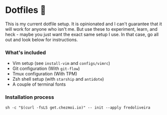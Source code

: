 # Dotfiles 👋

This is my current dotfile setup. It is opinionated and I can't guarantee
that it will work for anyone who isn't me. But use these to experiment,
learn, and heck - maybe you just want the exact same setup I use. In that
case, go all out and look below for instructions.

### What's included

- Vim setup (see `install-vim` and `configs/vimrc`)
- Git configuration (With `git-flow`)
- Tmux configuration (With TPM)
- Zsh shell setup (with `starship` and `antidote`)
- A couple of terminal fonts

### Installation process

```
sh -c "$(curl -fsLS get.chezmoi.io)" -- init --apply fredoliveira
```
